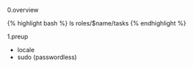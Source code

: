 0.overview

{% highlight bash %}
ls roles/$name/tasks
{% endhighlight %}

1.preup
+   locale
+   sudo (passwordless)
